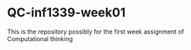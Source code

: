 # QC-inf1339-week01
This is the repository possibly for the first week assignment of Computational thinking
